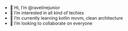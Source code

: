 - 👋 Hi, I’m @ravelinejunior
- 👀 I’m interested in all kind of techies
- 🌱 I’m currently learning kotlin mvvm, clean architecture 
- 💞️ I’m looking to collaborate on everyone


<!---
ravelinejunior/ravelinejunior is a ✨ special ✨ repository because its `README.md` (this file) appears on your GitHub profile.
You can click the Preview link to take a look at your changes.
--->
